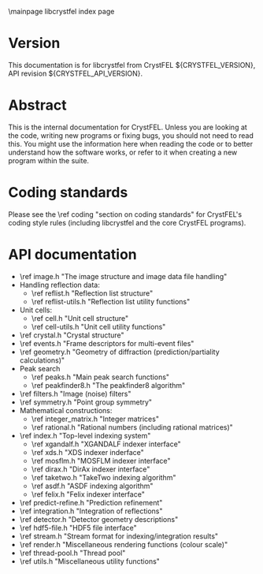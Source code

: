 \mainpage libcrystfel index page

Version
=======
This documentation is for libcrystfel from CrystFEL ${CRYSTFEL_VERSION}, API
revision ${CRYSTFEL_API_VERSION}.

Abstract
========
This is the internal documentation for CrystFEL.  Unless you are looking at
the code, writing new programs or fixing bugs, you should not need to read
this.  You might use the information here when reading the code or to better
understand how the software works, or refer to it when creating a new
program within the suite.

Coding standards
================
Please see the \ref coding "section on coding standards" for CrystFEL's coding
style rules (including libcrystfel and the core CrystFEL programs).

API documentation
=================

* \ref image.h "The image structure and image data file handling"
* Handling reflection data:
   * \ref reflist.h "Reflection list structure"
   * \ref reflist-utils.h "Reflection list utility functions"
* Unit cells:
   * \ref cell.h "Unit cell structure"
   * \ref cell-utils.h "Unit cell utility functions"
* \ref crystal.h "Crystal structure"
* \ref events.h "Frame descriptors for multi-event files"
* \ref geometry.h "Geometry of diffraction (prediction/partiality calculations)"
* Peak search
   * \ref peaks.h "Main peak search functions"
   * \ref peakfinder8.h "The peakfinder8 algorithm"
* \ref filters.h "Image (noise) filters"
* \ref symmetry.h "Point group symmetry"
* Mathematical constructions:
   * \ref integer_matrix.h "Integer matrices"
   * \ref rational.h "Rational numbers (including rational matrices)"
* \ref index.h "Top-level indexing system"
   * \ref xgandalf.h "XGANDALF indexer interface"
   * \ref xds.h "XDS indexer inderface"
   * \ref mosflm.h "MOSFLM indexer interface"
   * \ref dirax.h "DirAx indexer interface"
   * \ref taketwo.h "TakeTwo indexing algorithm"
   * \ref asdf.h "ASDF indexing algorithm"
   * \ref felix.h "Felix indexer interface"
* \ref predict-refine.h "Prediction refinement"
* \ref integration.h "Integration of reflections"
* \ref detector.h "Detector geometry descriptions"
* \ref hdf5-file.h "HDF5 file interface"
* \ref stream.h "Stream format for indexing/integration results"
* \ref render.h "Miscellaneous rendering functions (colour scale)"
* \ref thread-pool.h "Thread pool"
* \ref utils.h "Miscellaneous utility functions"
